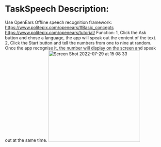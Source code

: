 # TaskSpeech Description:
Use OpenEars Offline speech recognition framework: https://www.politepix.com/openears/#Basic_concepts https://www.politepix.com/openears/tutorial/
Function:
1, Click the Ask button and chose a language, the app will speak out the content of the text.
2, Click the Start button and tell the numbers from one to nine at random. Once the app recognise it, the number will display on the screen and speak out at the same time.
<img width="302" alt="Screen Shot 2022-07-29 at 15 08 33" src="https://user-images.githubusercontent.com/102633491/182043248-1b170f8e-99c4-413c-8421-cf46a0281382.png">
